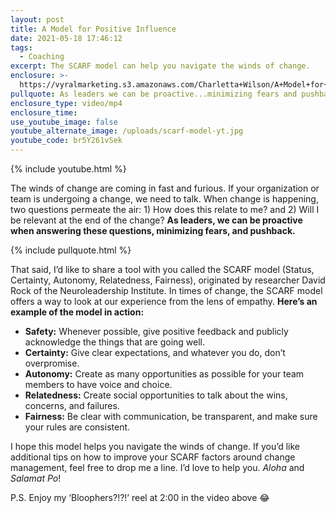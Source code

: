 ```yaml
---
layout: post
title: A Model for Positive Influence
date: 2021-05-18 17:46:12
tags:
  - Coaching
excerpt: The SCARF model can help you navigate the winds of change.
enclosure: >-
  https://vyralmarketing.s3.amazonaws.com/Charletta+Wilson/A+Model+for+Positive+Influence.mp4
pullquote: As leaders we can be proactive...minimizing fears and pushback.
enclosure_type: video/mp4
enclosure_time:
use_youtube_image: false
youtube_alternate_image: /uploads/scarf-model-yt.jpg
youtube_code: br5Y261vSek
---
```

{% include youtube.html %}

The winds of change are coming in fast and furious. If your organization or team is undergoing a change, we need to talk. When change is happening, two questions permeate the air: 1) How does this relate to me? and 2) Will I be relevant at the end of the change? **As leaders, we can be proactive when answering these questions, minimizing fears, and pushback.**&nbsp;

{% include pullquote.html %}

That said, I’d like to share a tool with you called the SCARF model (Status, Certainty, Autonomy, Relatedness, Fairness), originated by researcher David Rock of the Neuroleadership Institute. In times of change, the SCARF model offers a way to look at our experience from the lens of empathy. **Here’s an example of the model in action:**

* **Safety:** Whenever possible, give positive feedback and publicly acknowledge the things that are going well.&nbsp;
* **Certainty:** Give clear expectations, and whatever you do, don’t overpromise.
* **Autonomy:** Create as many opportunities as possible for your team members to have voice and choice.
* **Relatedness:** Create social opportunities to talk about the wins, concerns, and failures.&nbsp;
* **Fairness:** Be clear with communication, be transparent, and make sure your rules are consistent.&nbsp;

I hope this model helps you navigate the winds of change. If you’d like additional tips on how to improve your SCARF factors around change management, feel free to drop me a line. I’d love to help you. *Aloha* and *Salamat Po*\!

P.S. Enjoy my ‘Bloophers?\!?\!’ reel at 2:00 in the video above 😂
